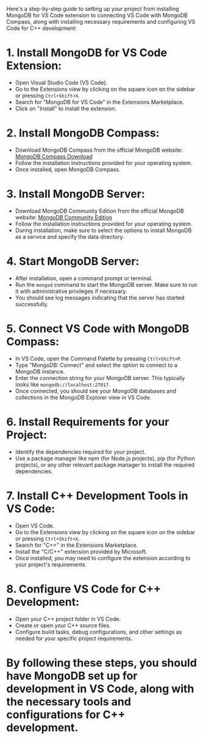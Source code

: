 Here's a step-by-step guide to setting up your project from installing MongoDB for VS Code extension to connecting VS Code with MongoDB Compass, along with installing necessary requirements and configuring VS Code for C++ development:

# 1. Install MongoDB for VS Code Extension:
   - Open Visual Studio Code (VS Code).
   - Go to the Extensions view by clicking on the square icon on the sidebar or pressing `Ctrl+Shift+X`.
   - Search for "MongoDB for VS Code" in the Extensions Marketplace.
   - Click on "Install" to install the extension.

# 2. Install MongoDB Compass:
   - Download MongoDB Compass from the official MongoDB website: [MongoDB Compass Download](https://www.mongodb.com/try/download/compass)
   - Follow the installation instructions provided for your operating system.
   - Once installed, open MongoDB Compass.

# 3. Install MongoDB Server:
   - Download MongoDB Community Edition from the official MongoDB website: [MongoDB Community Edition](https://www.mongodb.com/try/download/community)
   - Follow the installation instructions provided for your operating system.
   - During installation, make sure to select the options to install MongoDB as a service and specify the data directory.

# 4. Start MongoDB Server:
   - After installation, open a command prompt or terminal.
   - Run the `mongod` command to start the MongoDB server. Make sure to run it with administrative privileges if necessary.
   - You should see log messages indicating that the server has started successfully.

# 5. Connect VS Code with MongoDB Compass:
   - In VS Code, open the Command Palette by pressing `Ctrl+Shift+P`.
   - Type "MongoDB: Connect" and select the option to connect to a MongoDB instance.
   - Enter the connection string for your MongoDB server. This typically looks like `mongodb://localhost:27017`.
   - Once connected, you should see your MongoDB databases and collections in the MongoDB Explorer view in VS Code.

# 6. Install Requirements for your Project:
   - Identify the dependencies required for your project.
   - Use a package manager like npm (for Node.js projects), pip (for Python projects), or any other relevant package manager to install the required dependencies.

# 7. Install C++ Development Tools in VS Code:
   - Open VS Code.
   - Go to the Extensions view by clicking on the square icon on the sidebar or pressing `Ctrl+Shift+X`.
   - Search for "C++" in the Extensions Marketplace.
   - Install the "C/C++" extension provided by Microsoft.
   - Once installed, you may need to configure the extension according to your project's requirements.

# 8. Configure VS Code for C++ Development:
   - Open your C++ project folder in VS Code.
   - Create or open your C++ source files.
   - Configure build tasks, debug configurations, and other settings as needed for your specific project requirements.

# By following these steps, you should have MongoDB set up for development in VS Code, along with the necessary tools and configurations for C++ development.